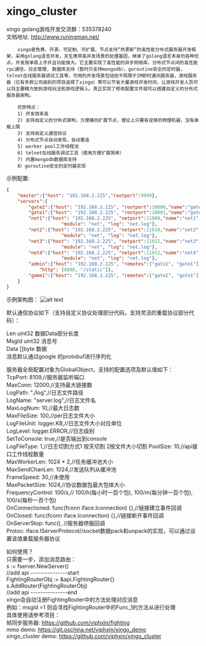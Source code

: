 # xingo_cluster

xingo golang游戏开发交流群：535378240<br>
文档地址: http://www.runingman.net/
```text
    xingo是免费、开源、可定制、可扩展、节点支持“热更新”的高性能分布式服务器开发框架，采用golang语言开发，天生携带高并发场景的处理基因，继承了golang语言本身的各种优点，开发简单易上手并且功能强大。它主要实现了高性能的异步网络库，分布式节点间的高性能rpc通信，日志管理, 数据库支持（暂时只支持mongodb），goroutine安全的定时器，telnet在线服务器调试工具等，可用的开发场景包括但不局限于IM即时通讯服务器，游戏服务器（已有多款公司级别的项目选择了xingo）等可以节省大量游戏开发时间，让游戏开发人员可以将主要精力放到游戏玩法和游戏逻辑上。真正实现了修改配置文件就可以搭建自定义的分布式服务器架构。

    优势特点：
    1) 开发效率高
    2) 支持自定义的分布式架构，方便横向扩展节点，理论上只要有足够的物理机器，没有承载上限
    3) 支持自定义通信协议
    4) 分布式节点自动发现，自动重连
    5) worker pool工作线程池
    6) telnet在线服务调试工具（使用方便扩展简单）
    7) 内置mongodb数据库支持
    8）goroutine安全的定时器实现
```
示例配置:<br>
```json
{
    "master":{"host": "192.168.2.225","rootport":9999},
    "servers":{
        "gate2":{"host": "192.168.2.225", "rootport":10000,"name":"gate2", "module": "gate", "log": "gate2.log"},
        "gate1":{"host": "192.168.2.225", "rootport":10001,"name":"gate1", "module": "gate", "log": "gate1.log"},
        "net1":{"host": "192.168.2.225", "netport":11009,"name":"net1","remotes":["gate2", "gate1"], 
                    "module": "net", "log": "net.log"},
        "net2":{"host": "192.168.2.225", "netport":11010,"name":"net2","remotes":["gate2", "gate1"], 
                    "module": "net", "log": "net.log"},
        "net3":{"host": "192.168.2.225", "netport":11011,"name":"net3","remotes":["gate2", "gate1"], 
                    "module": "net", "log": "net.log"},
        "net4":{"host": "192.168.2.225", "netport":11012,"name":"net4","remotes":["gate2", "gate1"], 
                    "module": "net", "log": "net.log"},
        "admin":{"host": "192.168.2.225", "remotes":["gate2", "gate1"], "name":"admin", "module": "admin", 
            "http": [8888, "/static"]},
        "game1":{"host": "192.168.2.225", "remotes":["gate2", "gate1"], "name":"game1", "module": "game"}
    }
}
```
示例架构图：
![alt text](https://git.oschina.net/viphxin/xingo_cluster/raw/master/conf/xingo_cluster_架构.png)


默认通信协议如下（支持自定义协议处理部分代码，支持灵活的重载协议部分代码）：<br>

Len   uint32 数据Data部分长度<br>
MsgId uint32 消息号<br>
Data  []byte 数据<br>
消息默认通过google 的protobuf进行序列化<br>

服务器全局配置对象为GlobalObject，支持的配置选项及默认值如下：<br>
  TcpPort:        8109,//服务器监听端口<br>
  MaxConn:        12000,//支持最大链接数<br>
  LogPath:        "./log",//日志文件路径<br>
  LogName:        "server.log",//日志文件名<br>
  MaxLogNum:      10,//最大日志数<br>
  MaxFileSize:    100,//per日志文件大小<br>
  LogFileUnit:    logger.KB,//日志文件大小对应单位<br>
  LogLevel:       logger.ERROR,//日志级别<br>
  SetToConsole:   true,//是否输出到console<br>
  LogFileType:    1,//日志切割方式1 按天切割 2按文件大小切割
  PoolSize:       10,//api接口工作线程数量<br>
  MaxWorkerLen:   1024 * 2,//任务缓冲池大小<br>
  MaxSendChanLen: 1024,//发送队列从缓冲池<br>
  FrameSpeed:     30,//未使用<br>
  MaxPacketSize:  1024,//协议数据包最大包体大小<br>
  FrequencyControl: 100/s,//  100/h(每小时一百个包), 100/m(每分钟一百个包), 100/s(每秒一百个包)<br>
  OnConnectioned: func(fconn iface.Iconnection) {},//链接建立事件回调<br>
  OnClosed:       func(fconn iface.Iconnection) {},//链接断开事件回调<br>
  OnServerStop:   func(), //服务器停服回调<br>
  Protoc:         iface.IServerProtocol//socket数据pack和unpack的实现，可以通过设置该值重载服务器协议<br>
  
  如何使用？<br>
  只需要一步，添加消息路由：<br>
  s := fserver.NewServer()<br>
    //add api ---------------start<br>
    FightingRouterObj := &api.FightingRouter{}<br>
    s.AddRouter(FightingRouterObj)<br>
    //add api ---------------end<br>
  xingo会自动注册FightingRouter中的方法处理对应消息<br>
  例如：msgId =1 则会寻找FightingRouter中的Func_1的方法从进行处理<br>
  具体使用请参考项目：<br>
  帧同步服务器: https://github.com/viphxin/fighting<br>
  mmo demo: https://git.oschina.net/viphxin/xingo_demo<br>
  xingo_cluster demo: https://github.com/viphxin/xingo_cluster
  
